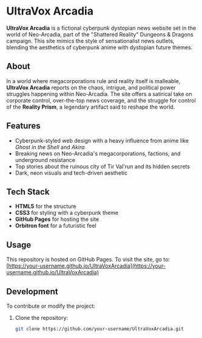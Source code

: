 # UltraVox Arcadia

**UltraVox Arcadia** is a fictional cyberpunk dystopian news website set in the world of Neo-Arcadia, part of the "Shattered Reality" Dungeons & Dragons campaign. This site mimics the style of sensationalist news outlets, blending the aesthetics of cyberpunk anime with dystopian future themes.

## About

In a world where megacorporations rule and reality itself is malleable, **UltraVox Arcadia** reports on the chaos, intrigue, and political power struggles happening within Neo-Arcadia. The site offers a satirical take on corporate control, over-the-top news coverage, and the struggle for control of the **Reality Prism**, a legendary artifact said to reshape the world.

## Features

- Cyberpunk-styled web design with a heavy influence from anime like *Ghost in the Shell* and *Akira*
- Breaking news on Neo-Arcadia's megacorporations, factions, and underground resistance
- Top stories about the ruinous city of Tir Val'run and its hidden secrets
- Dark, neon visuals and tech-driven aesthetic

## Tech Stack

- **HTML5** for the structure
- **CSS3** for styling with a cyberpunk theme
- **GitHub Pages** for hosting the site
- **Orbitron font** for a futuristic feel

## Usage

This repository is hosted on GitHub Pages. To visit the site, go to:
[https://your-username.github.io/UltraVoxArcadia](https://your-username.github.io/UltraVoxArcadia)

## Development

To contribute or modify the project:

1. Clone the repository:
   ```bash
   git clone https://github.com/your-username/UltraVoxArcadia.git
